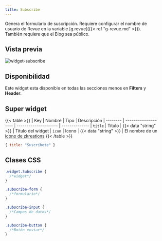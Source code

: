 ```yaml
---
title: Subscribe
---
```


Genera el formulario de suscripción. Requiere configurar el nombre de usuario de Revue en la variable [g.revue]({{< ref "g-revue.md" >}}). También requiere que el Blog sea público.

## Vista previa

![widget-subscribe](/images/widgets/subscribe.png)

## Disponibilidad

Este widget esta disponible en todas las secciones menos en **Filters** y **Header**.

## Super widget

{{< table >}}
| Key      | Nombre               | Tipo                  | Descripción 
| -------- | -------------------- | --------------------- | --------------
| `title`  | Título               | {{< data "string" >}} | Titulo del widget
| `icon`   | Icono                | {{< data "string" >}} | El nombre de un [icono de zkreations](#icons)
{{< /table >}}

```js
{ title: "Suscríbete" }
```

## Clases CSS

```css
.widget.Subscribe {
  /*widget*/
}

.subscribe-form {
  /*formulario*/
}

.subscribe-input {
  /*Campos de datos*/
}

.subscribe-button {
  /*Botón enviar*/
}
```

